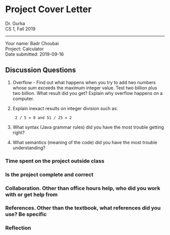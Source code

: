 # Project Cover Letter

Dr. Gurka \
CS 1, Fall 2019

---

Your name: Badr Choubai \
Project: Calculator \
Date submitted: 2019-09-16

## Discussion Questions

1. Overflow - Find out what happens when you try to add two numbers whose sum exceeds the maximum integer value. Test two billion plus two billion. What result did you get? Explain why overflow happens on a computer.

2. Explain inexact results on integer division such as:

        2 / 5 = 0 and 51 / 25 = 2

3. What syntax (Java grammar rules) did you have the most trouble getting right?

4. What semantics (meaning of the code) did you have the most trouble understanding?

### Time spent on the project outside class

### Is the project complete and correct

### Collaboration. Other than office hours help, who did you work with or get help from

### References. Other than the textbook, what references did you use?  Be specific

### Reflection
